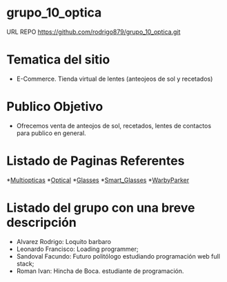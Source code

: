 # grupo_10_optica

URL REPO https://github.com/rodrigo879/grupo_10_optica.git

# Tematica del sitio
- E-Commerce. Tienda virtual de lentes (anteojeos de sol y recetados)

# Publico Objetivo
- Ofrecemos venta de anteojos de sol, recetados, lentes de contactos para publico en general.

# Listado de Paginas Referentes
*[Multiopticas](https://multiopticas.com.ar/)
*[Optical](https://www.tiendadelentes.com.ar/)
*[Glasses](https://www.glasses.com/)
*[Smart_Glasses](https://www.smartbuyglasses.com.ar/)
*[WarbyParker](https://www.warbyparker.com/)

# Listado del grupo con una breve descripción
* Alvarez Rodrigo: Loquito barbaro
* Leonardo Francisco: Loading programmer;
* Sandoval Facundo: Futuro politólogo estudiando programación web full stack;
* Roman Ivan: Hincha de Boca. estudiante de programación.
